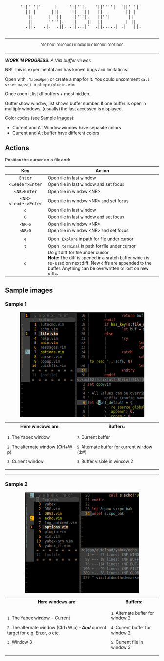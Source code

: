 <div align="center">
<pre>
'||' '|'     |     '||''|.   '||''''|  '||' '|' 
  || |      |||     ||   ||   ||  .      || |   
   ||      |  ||    ||'''|.   ||''|       ||    
   ||     .''''|.   ||    ||  ||         | ||   
  .||.   .|.  .||. .||...|'  .||.....| .|   ||. 



</pre>
</div>

---

<p align="center">
<sup>01011001 01000001 01000010 01000101 01011000</sup>
</p>

---

<em>**WORK IN PROGRESS**: A Vim buffer viewer.</em>

NB! This is experimental and has known bugs and limitations.

Open with `:YabexOpen` or create a map for it. You could uncomment `call s:set_maps()` in `plugin/plugin.vim`

Once open it list all buffers + most hidden.

Gutter show window, list shows buffer number. If one buffer is open in multiple windows, (usually) the last accessed is displayed.

Color codes (see [Sample Images](#sample-images)):

* Current and Alt Window window have separate colors
* Current and Alt buffer have different colors

## Actions

Position the cursor on a file and:

|  Key | Action |
| :---: | --- |
| <kbd>Enter</kbd> | Open file in last window |
| <kbd>&lt;Leader&gt;Enter</kbd> | Open file in last window and set focus |
| <kbd>&lt;NR&gt;Enter</kbd> | Open file in window &lt;NR&gt; |
| <kbd>&lt;NR&gt;&lt;Leader&gt;Enter</kbd> | Open file in window &lt;NR&gt; and set focus |
| `o` | Open file in last window |
| `O` | Open file in last window and set focus |
| `<NR>o` | Open file in window &lt;NR&gt; |
| `<NR>O` | Open file in window &lt;NR&gt; and set focus |
| | |
| `e` | Open `:Explore` in path for file under cursor  |
| `t` | Open `:terminal` in path for file under cursor |
| `d` | Do git diff for file under cursor<br>**Note:** The diff is opened in a sratch buffer which is re-used on next diff. New diffs are appended to the buffer. Anything can be overwritten or lost on new diffs. |


## Sample images


### Sample 1

<p align="center">
<img src="https://raw.githubusercontent.com/Termplexed/res/master/img/yabex-sample-1.png" />
<table align=center>
  <tr>
    <th> Here windows are:</th>
    <th> Buffers:</th>
  </tr>
  <tr>
    <td>
      
`1`. The Yabex window

`2`. The alternate window (Ctrl+W p)

`3`. Current window
</td><td>

`7`. Current buffer

`5`. Alternate buffer for current window (:b#)

`3`. Buffer visible in window 2

</td>
</tr>
</table>
</p>

<hr/>


### Sample 2


<p align="center">
<img src="https://raw.githubusercontent.com/Termplexed/res/master/img/yabex-sample-3.png" />
<table align=center>
  <tr>
    <th> Here windows are:</th>
    <th> Buffers:</th>
  </tr>
  <tr>
    <td>
      
`1`. The Yabex window - Current

`2`. The alternate window (Ctrl+W p) – ***And*** current target for e.g. Enter, o etc.

`3`. Window 3
</td><td>

`1`. Alternate buffer for window 2

`4`. Current buffer for window 2

`5`. Current file in window 3

</td>
</tr>
</table>
</p>



